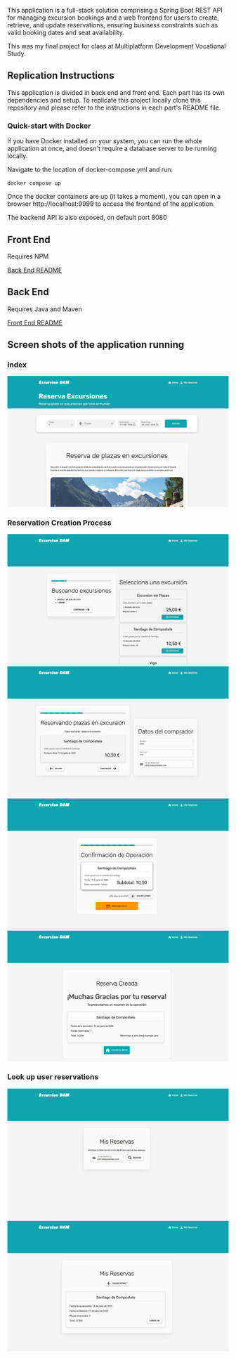 This application is a full-stack solution comprising a Spring Boot REST API for managing excursion bookings and a web frontend for users to create, retrieve, and update reservations, ensuring business constraints such as valid booking dates and seat availability.

This was my final project for class at Multiplatform Development Vocational Study.

## Replication Instructions

This application is divided in back end and front end. Each part has its own dependencies and setup. 
To replicate this project locally clone this repository and please refer to the instructions in each part's README file.

### Quick-start with Docker

If you have Docker installed on your system, you can run the whole application at once, and doesn't require a database server to be running locally.

Navigate to the location of docker-compose.yml and run:
```
docker compose up
```
Once the docker containers are up (it takes a moment), you can open in a browser http://localhost:9999 to access the frontend of the application.

The backend API is also exposed, on default port 8080

## Front End
Requires NPM

[Back End README](/pfc-front/README.md)


## Back End
Requires Java and Maven

[Front End README](/pfc-back/README.md)


## Screen shots of the application running
### Index
![Application Index Page](./screen-shots/index.jpg)

### Reservation Creation Process
![Reservation Process 1](./screen-shots/reservation-1.jpg)
![Reservation Process 2](./screen-shots/reservation-2.jpg)
![Reservation Process 3](./screen-shots/reservation-3.jpg)
![Reservation Process 4](./screen-shots/reservation-4.jpg)

### Look up user reservations
![My Reservations Page Form](./screen-shots/my-reservations-form.jpg)
![My Reservations Page List](./screen-shots/my-reservations-list.jpg)
